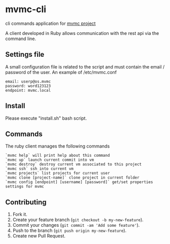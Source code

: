 # mvmc-cli

cli commands application for [mvmc project](https://github.com/ricofehr/mvmc)

A client developed in Ruby allows communication with the rest api via the command line. 

## Settings file

A small configuration file is related to the script and must contain the email / password of the user.
An example of /etc/mvmc.conf
```
email: userp@os.mvmc
password: word123123
endpoint: mvmc.local
```

## Install

Please execute "install.sh" bash script.

## Commands

The ruby client manages the following commands
```
`mvmc help` will print help about this command
`mvmc up` launch current commit into vm
`mvmc destroy` destroy current vm associated to this project
`mvmc ssh` ssh into current vm
`mvmc projects` list projects for current user
`mvmc clone [project-name]` clone project in current folder
`mvmc config [endpoint] [username] [password]` get/set properties settings for mvmc
```

## Contributing

1. Fork it.
2. Create your feature branch (`git checkout -b my-new-feature`).
3. Commit your changes (`git commit -am 'Add some feature'`).
4. Push to the branch (`git push origin my-new-feature`).
5. Create new Pull Request.
